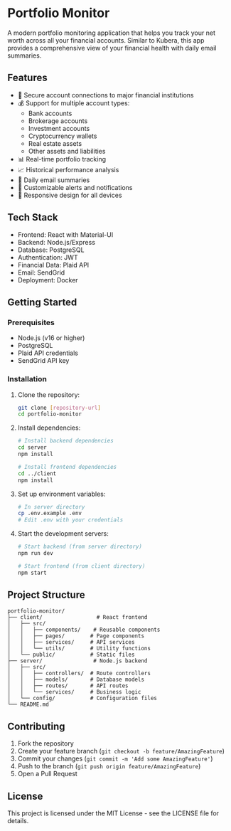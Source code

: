 # Portfolio Monitor

A modern portfolio monitoring application that helps you track your net worth across all your financial accounts. Similar to Kubera, this app provides a comprehensive view of your financial health with daily email summaries.

## Features

- 🔐 Secure account connections to major financial institutions
- 💰 Support for multiple account types:
  - Bank accounts
  - Brokerage accounts
  - Investment accounts
  - Cryptocurrency wallets
  - Real estate assets
  - Other assets and liabilities
- 📊 Real-time portfolio tracking
- 📈 Historical performance analysis
- 📧 Daily email summaries
- 🔔 Customizable alerts and notifications
- 📱 Responsive design for all devices

## Tech Stack

- Frontend: React with Material-UI
- Backend: Node.js/Express
- Database: PostgreSQL
- Authentication: JWT
- Financial Data: Plaid API
- Email: SendGrid
- Deployment: Docker

## Getting Started

### Prerequisites

- Node.js (v16 or higher)
- PostgreSQL
- Plaid API credentials
- SendGrid API key

### Installation

1. Clone the repository:
   ```bash
   git clone [repository-url]
   cd portfolio-monitor
   ```

2. Install dependencies:
   ```bash
   # Install backend dependencies
   cd server
   npm install

   # Install frontend dependencies
   cd ../client
   npm install
   ```

3. Set up environment variables:
   ```bash
   # In server directory
   cp .env.example .env
   # Edit .env with your credentials
   ```

4. Start the development servers:
   ```bash
   # Start backend (from server directory)
   npm run dev

   # Start frontend (from client directory)
   npm start
   ```

## Project Structure

```
portfolio-monitor/
├── client/                 # React frontend
│   ├── src/
│   │   ├── components/    # Reusable components
│   │   ├── pages/        # Page components
│   │   ├── services/     # API services
│   │   └── utils/        # Utility functions
│   └── public/           # Static files
├── server/                # Node.js backend
│   ├── src/
│   │   ├── controllers/  # Route controllers
│   │   ├── models/       # Database models
│   │   ├── routes/       # API routes
│   │   └── services/     # Business logic
│   └── config/           # Configuration files
└── README.md
```

## Contributing

1. Fork the repository
2. Create your feature branch (`git checkout -b feature/AmazingFeature`)
3. Commit your changes (`git commit -m 'Add some AmazingFeature'`)
4. Push to the branch (`git push origin feature/AmazingFeature`)
5. Open a Pull Request

## License

This project is licensed under the MIT License - see the LICENSE file for details. 
